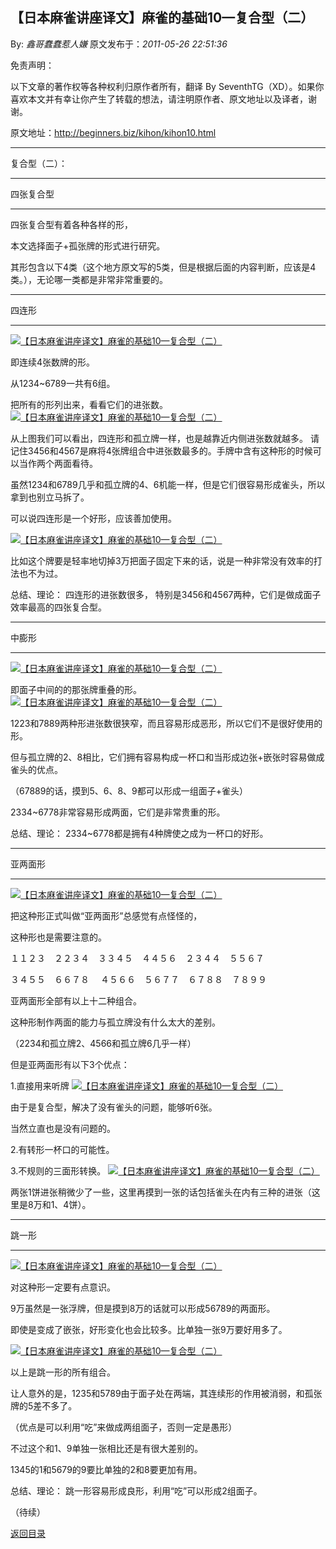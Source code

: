 ## 【日本麻雀讲座译文】麻雀的基础10—复合型（二）

By: *鑫哥蠢蠢惹人嫌* 原文发布于：*2011-05-26 22:51:36*

免责声明：

以下文章的著作权等各种权利归原作者所有，翻译 By
SeventhTG（XD）。如果你喜欢本文并有幸让你产生了转载的想法，请注明原作者、原文地址以及译者，谢谢。

原文地址：http://beginners.biz/kihon/kihon10.html

------------------------------------------------------------------------------------

复合型（二）：

------------------------------------------------------------------------------------

四张复合型

------------------------------------------------------------------------------------

四张复合型有着各种各样的形，

本文选择面子+孤张牌的形式进行研究。

其形包含以下4类（这个地方原文写的5类，但是根据后面的内容判断，应该是4类。），无论哪一类都是非常非常重要的。

------------------------------------------------------------------------------------

四连形

------------------------------------------------------------------------------------
[![【日本麻雀讲座译文】麻雀的基础10&mdash;复合型（二）](http://s3.sinaimg.cn/middle/7f78b76fga42eaccf9392&amp;690)](http://photo.blog.sina.com.cn/showpic.html#blogid=7f78b76f0100rqup&url=http://s3.sinaimg.cn/orignal/7f78b76fga42eaccf9392)

即连续4张数牌的形。

从1234~6789一共有6组。

把所有的形列出来，看看它们的进张数。
[![【日本麻雀讲座译文】麻雀的基础10&mdash;复合型（二）](http://s3.sinaimg.cn/middle/7f78b76fga42ec6c9b3c2&amp;690)](http://photo.blog.sina.com.cn/showpic.html#blogid=7f78b76f0100rqup&url=http://s3.sinaimg.cn/orignal/7f78b76fga42ec6c9b3c2)

从上图我们可以看出，四连形和孤立牌一样，也是越靠近内侧进张数就越多。
请记住3456和4567是麻将4张牌组合中进张数最多的。手牌中含有这种形的时候可以当作两个两面看待。

虽然1234和6789几乎和孤立牌的4、6机能一样，但是它们很容易形成雀头，所以拿到也别立马拆了。

可以说四连形是一个好形，应该善加使用。

[![【日本麻雀讲座译文】麻雀的基础10&mdash;复合型（二）](http://s13.sinaimg.cn/middle/7f78b76fga42ef6b83b6c&amp;690)](http://photo.blog.sina.com.cn/showpic.html#blogid=7f78b76f0100rqup&url=http://s13.sinaimg.cn/orignal/7f78b76fga42ef6b83b6c)

比如这个牌要是轻率地切掉3万把面子固定下来的话，说是一种非常没有效率的打法也不为过。

总结、理论：
四连形的进张数很多，
特别是3456和4567两种，它们是做成面子效率最高的四张复合型。

------------------------------------------------------------------------------------

中膨形

------------------------------------------------------------------------------------
[![【日本麻雀讲座译文】麻雀的基础10&mdash;复合型（二）](http://s11.sinaimg.cn/middle/7f78b76fga42f05cfeada&amp;690)](http://photo.blog.sina.com.cn/showpic.html#blogid=7f78b76f0100rqup&url=http://s11.sinaimg.cn/orignal/7f78b76fga42f05cfeada)

即面子中间的的那张牌重叠的形。
[![【日本麻雀讲座译文】麻雀的基础10&mdash;复合型（二）](http://s4.sinaimg.cn/middle/7f78b76fga42f15d52843&amp;690)](http://photo.blog.sina.com.cn/showpic.html#blogid=7f78b76f0100rqup&url=http://s4.sinaimg.cn/orignal/7f78b76fga42f15d52843)

1223和7889两种形进张数很狭窄，而且容易形成恶形，所以它们不是很好使用的形。

但与孤立牌的2、8相比，它们拥有容易构成一杯口和当形成边张+嵌张时容易做成雀头的优点。

（67889的话，摸到5、6、8、9都可以形成一组面子+雀头）

2334~6778非常容易形成两面，它们是非常贵重的形。

总结、理论：
2334~6778都是拥有4种牌使之成为一杯口的好形。

------------------------------------------------------------------------------------

亚两面形

------------------------------------------------------------------------------------
[![【日本麻雀讲座译文】麻雀的基础10&mdash;复合型（二）](http://s4.sinaimg.cn/middle/7f78b76fga42f3f931033&amp;690)](http://photo.blog.sina.com.cn/showpic.html#blogid=7f78b76f0100rqup&url=http://s4.sinaimg.cn/orignal/7f78b76fga42f3f931033)

把这种形正式叫做“亚两面形”总感觉有点怪怪的，

这种形也是需要注意的。

１１２３　２２３４　３３４５　４４５６　２３４４　５５６７　

３４５５　６６７８　 ４５６６　５６７７　６７８８　７８９９

亚两面形全部有以上十二种组合。

这种形制作两面的能力与孤立牌没有什么太大的差别。

（2234和孤立牌2、4566和孤立牌6几乎一样）

但是亚两面形有以下3个优点：

1.直接用来听牌
[![【日本麻雀讲座译文】麻雀的基础10&mdash;复合型（二）](http://s7.sinaimg.cn/middle/7f78b76fga42f6b8f08b6&amp;690)](http://photo.blog.sina.com.cn/showpic.html#blogid=7f78b76f0100rqup&url=http://s7.sinaimg.cn/orignal/7f78b76fga42f6b8f08b6)

由于是复合型，解决了没有雀头的问题，能够听6张。

当然立直也是没有问题的。

2.有转形一杯口的可能性。

3.不规则的三面形转换。
[![【日本麻雀讲座译文】麻雀的基础10&mdash;复合型（二）](http://s12.sinaimg.cn/middle/7f78b76fga42f85b7285b&amp;690)](http://photo.blog.sina.com.cn/showpic.html#blogid=7f78b76f0100rqup&url=http://s12.sinaimg.cn/orignal/7f78b76fga42f85b7285b)

两张1饼进张稍微少了一些，这里再摸到一张的话包括雀头在内有三种的进张（这里是8万和1、4饼）。

------------------------------------------------------------------------------------

跳一形

------------------------------------------------------------------------------------
[![【日本麻雀讲座译文】麻雀的基础10&mdash;复合型（二）](http://s3.sinaimg.cn/middle/7f78b76fga42f8ef6c952&amp;690)](http://photo.blog.sina.com.cn/showpic.html#blogid=7f78b76f0100rqup&url=http://s3.sinaimg.cn/orignal/7f78b76fga42f8ef6c952)

对这种形一定要有点意识。

9万虽然是一张浮牌，但是摸到8万的话就可以形成56789的两面形。

即使是变成了嵌张，好形变化也会比较多。比单独一张9万要好用多了。

[![【日本麻雀讲座译文】麻雀的基础10&mdash;复合型（二）](http://s8.sinaimg.cn/middle/7f78b76fga42face3ffe7&amp;690)](http://photo.blog.sina.com.cn/showpic.html#blogid=7f78b76f0100rqup&url=http://s8.sinaimg.cn/orignal/7f78b76fga42face3ffe7)

以上是跳一形的所有组合。

让人意外的是，1235和5789由于面子处在两端，其连续形的作用被消弱，和孤张牌的5差不多了。

（优点是可以利用“吃”来做成两组面子，否则一定是愚形）

不过这个和1、9单独一张相比还是有很大差别的。

1345的1和5679的9要比单独的2和8要更加有用。

总结、理论：
跳一形容易形成良形，利用“吃”可以形成2组面子。

（待续）

[返回目录](index.html)

